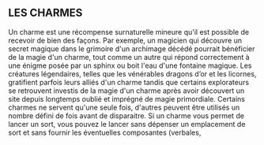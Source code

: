 ## LES CHARMES

Un charme est une récompense surnaturelle mineure qu'il
est possible de recevoir de bien des façons. Par exemple, un
magicien qui découvre un secret magique dans le grimoire
d'un archimage décédé pourrait bénéficier de la magie d'un
charme, tout comme un autre qui répond correctement à
une énigme posée par un sphinx ou boit l'eau d'une fontaine
magique. Les créatures légendaires, telles que les vénérables
dragons d’or et les licornes, gratifient parfois leurs alliés
d'un charme tandis que certains explorateurs se retrouvent
investis de la magie d'un charme après avoir découvert un site
depuis longtemps oublié et imprégné de magie primordiale.
Certains charmes ne servent qu'une seule fois, d'autres
peuvent être utilisés un nombre défini de fois avant de
disparaitre. Si un charme vous permet de lancer un sort,
vous pouvez le lancer sans dépenser un emplacement de
sort et sans fournir les éventuelles composantes (verbales,
